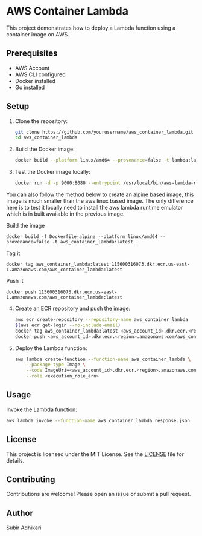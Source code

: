 # AWS Container Lambda

This project demonstrates how to deploy a Lambda function using a container image on AWS.

## Prerequisites

- AWS Account
- AWS CLI configured
- Docker installed
- Go installed

## Setup

1. Clone the repository:
    ```sh
    git clone https://github.com/yourusername/aws_container_lambda.git
    cd aws_container_lambda
    ```

2. Build the Docker image:
    ```sh
    docker build --platform linux/amd64 --provenance=false -t lambda:latest .
    ```

3. Test the Docker image locally:
    ```sh
    docker run -d -p 9000:8080 --entrypoint /usr/local/bin/aws-lambda-rie lambda:latest ./main
    ```
You can also follow the method below to create an alpine based image, this image is much smaller than the aws linux based image. The only difference here is to test it locally need to install the aws lambda runtime emulator which is in built available in the previous image.

Build the image

```
docker build -f Dockerfile-alpine --platform linux/amd64 --provenance=false -t aws_container_lambda:latest .
```

Tag it

```
docker tag aws_container_lambda:latest 115600316073.dkr.ecr.us-east-1.amazonaws.com/aws_container_lambda:latest
```

Push it 

```
docker push 115600316073.dkr.ecr.us-east-1.amazonaws.com/aws_container_lambda:latest
```

4. Create an ECR repository and push the image:
    ```sh
    aws ecr create-repository --repository-name aws_container_lambda
    $(aws ecr get-login --no-include-email)
    docker tag aws_container_lambda:latest <aws_account_id>.dkr.ecr.<region>.amazonaws.com/aws_container_lambda:latest
    docker push <aws_account_id>.dkr.ecr.<region>.amazonaws.com/aws_container_lambda:latest
    ```

5. Deploy the Lambda function:
    ```sh
    aws lambda create-function --function-name aws_container_lambda \
        --package-type Image \
        --code ImageUri=<aws_account_id>.dkr.ecr.<region>.amazonaws.com/aws_container_lambda:latest \
        --role <execution_role_arn>
    ```

## Usage

Invoke the Lambda function:
```sh
aws lambda invoke --function-name aws_container_lambda response.json
```

## License

This project is licensed under the MIT License. See the [LICENSE](LICENSE) file for details.

## Contributing

Contributions are welcome! Please open an issue or submit a pull request.

## Author

Subir Adhikari
